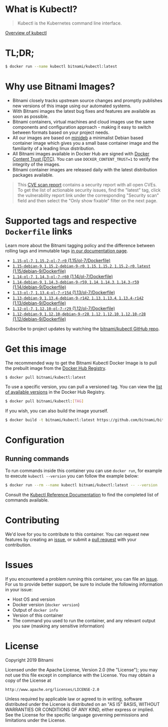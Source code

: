 
# What is Kubectl?

> Kubectl is the Kubernetes command line interface.

[Overview of kubectl](https://kubernetes.io/docs/reference/kubectl/overview/)

# TL;DR;

```bash
$ docker run --name kubectl bitnami/kubectl:latest
```

# Why use Bitnami Images?

* Bitnami closely tracks upstream source changes and promptly publishes new versions of this image using our automated systems.
* With Bitnami images the latest bug fixes and features are available as soon as possible.
* Bitnami containers, virtual machines and cloud images use the same components and configuration approach - making it easy to switch between formats based on your project needs.
* All our images are based on [minideb](https://github.com/bitnami/minideb) a minimalist Debian based container image which gives you a small base container image and the familiarity of a leading linux distribution.
* All Bitnami images available in Docker Hub are signed with [Docker Content Trust (DTC)](https://docs.docker.com/engine/security/trust/content_trust/). You can use `DOCKER_CONTENT_TRUST=1` to verify the integrity of the images.
* Bitnami container images are released daily with the latest distribution packages available.


> This [CVE scan report](https://quay.io/repository/bitnami/kubectl?tab=tags) contains a security report with all open CVEs. To get the list of actionable security issues, find the "latest" tag, click the vulnerability report link under the corresponding "Security scan" field and then select the "Only show fixable" filter on the next page.

# Supported tags and respective `Dockerfile` links

Learn more about the Bitnami tagging policy and the difference between rolling tags and immutable tags [in our documentation page](https://docs.bitnami.com/containers/how-to/understand-rolling-tags-containers/).


* [`1.15-ol-7`, `1.15.2-ol-7-r0` (1.15/ol-7/Dockerfile)](https://github.com/bitnami/bitnami-docker-kubectl/blob/1.15.2-ol-7-r0/1.15/ol-7/Dockerfile)
* [`1.15-debian-9`, `1.15.2-debian-9-r0`, `1.15`, `1.15.2`, `1.15.2-r0`, `latest` (1.15/debian-9/Dockerfile)](https://github.com/bitnami/bitnami-docker-kubectl/blob/1.15.2-debian-9-r0/1.15/debian-9/Dockerfile)
* [`1.14-ol-7`, `1.14.3-ol-7-r60` (1.14/ol-7/Dockerfile)](https://github.com/bitnami/bitnami-docker-kubectl/blob/1.14.3-ol-7-r60/1.14/ol-7/Dockerfile)
* [`1.14-debian-9`, `1.14.3-debian-9-r59`, `1.14`, `1.14.3`, `1.14.3-r59` (1.14/debian-9/Dockerfile)](https://github.com/bitnami/bitnami-docker-kubectl/blob/1.14.3-debian-9-r59/1.14/debian-9/Dockerfile)
* [`1.13-ol-7`, `1.13.4-ol-7-r154` (1.13/ol-7/Dockerfile)](https://github.com/bitnami/bitnami-docker-kubectl/blob/1.13.4-ol-7-r154/1.13/ol-7/Dockerfile)
* [`1.13-debian-9`, `1.13.4-debian-9-r142`, `1.13`, `1.13.4`, `1.13.4-r142` (1.13/debian-9/Dockerfile)](https://github.com/bitnami/bitnami-docker-kubectl/blob/1.13.4-debian-9-r142/1.13/debian-9/Dockerfile)
* [`1.12-ol-7`, `1.12.10-ol-7-r29` (1.12/ol-7/Dockerfile)](https://github.com/bitnami/bitnami-docker-kubectl/blob/1.12.10-ol-7-r29/1.12/ol-7/Dockerfile)
* [`1.12-debian-9`, `1.12.10-debian-9-r28`, `1.12`, `1.12.10`, `1.12.10-r28` (1.12/debian-9/Dockerfile)](https://github.com/bitnami/bitnami-docker-kubectl/blob/1.12.10-debian-9-r28/1.12/debian-9/Dockerfile)

Subscribe to project updates by watching the [bitnami/kubectl GitHub repo](https://github.com/bitnami/bitnami-docker-kubectl).

# Get this image

The recommended way to get the Bitnami Kubectl Docker Image is to pull the prebuilt image from the [Docker Hub Registry](https://hub.docker.com/r/bitnami/kubectl).

```bash
$ docker pull bitnami/kubectl:latest
```

To use a specific version, you can pull a versioned tag. You can view the [list of available versions](https://hub.docker.com/r/bitnami/kubectl/tags/) in the Docker Hub Registry.

```bash
$ docker pull bitnami/kubectl:[TAG]
```

If you wish, you can also build the image yourself.

```bash
$ docker build -t bitnami/kubectl:latest https://github.com/bitnami/bitnami-docker-kubectl.git
```

# Configuration

## Running commands

To run commands inside this container you can use `docker run`, for example to execute `kubectl --version` you can follow the example below:

```bash
$ docker run --rm --name kubectl bitnami/kubectl:latest -- --version
```

Consult the [Kubectl Reference Documentation](https://kubernetes.io/docs/reference/generated/kubectl/kubectl-commands) to find the completed list of commands available.

# Contributing

We'd love for you to contribute to this container. You can request new features by creating an [issue](https://github.com/bitnami/bitnami-docker-kubectl/issues), or submit a [pull request](https://github.com/bitnami/bitnami-docker-kubectl/pulls) with your contribution.

# Issues

If you encountered a problem running this container, you can file an [issue](https://github.com/bitnami/bitnami-docker-kubectl/issues). For us to provide better support, be sure to include the following information in your issue:

- Host OS and version
- Docker version (`docker version`)
- Output of `docker info`
- Version of this container
- The command you used to run the container, and any relevant output you saw (masking any sensitive information)

# License

Copyright 2019 Bitnami

Licensed under the Apache License, Version 2.0 (the "License");
you may not use this file except in compliance with the License.
You may obtain a copy of the License at

    http://www.apache.org/licenses/LICENSE-2.0

Unless required by applicable law or agreed to in writing, software
distributed under the License is distributed on an "AS IS" BASIS,
WITHOUT WARRANTIES OR CONDITIONS OF ANY KIND, either express or implied.
See the License for the specific language governing permissions and
limitations under the License.
